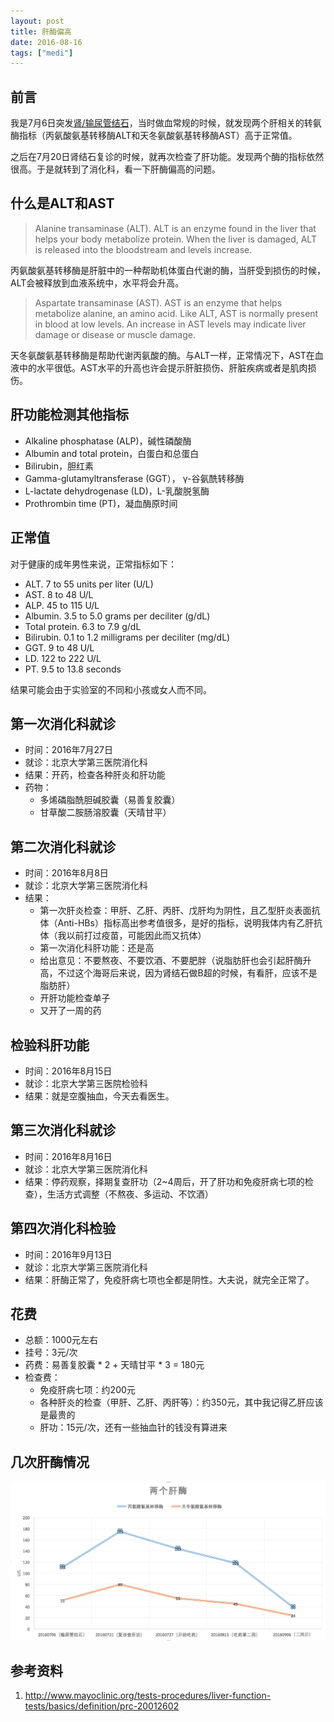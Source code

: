 ```yaml
---
layout: post
title: 肝酶偏高
date: 2016-08-16
tags: ["medi"]
---
```


## 前言

我是7月6日突发[肾/输尿管结石](/2016/07/07/kidney-stones.html)，当时做血常规的时候，就发现两个肝相关的转氨酶指标（丙氨酸氨基转移酶ALT和天冬氨酸氨基转移酶AST）高于正常值。

之后在7月20日肾结石复诊的时候，就再次检查了肝功能。发现两个酶的指标依然很高。于是就转到了消化科，看一下肝酶偏高的问题。

## 什么是ALT和AST

> Alanine transaminase (ALT). ALT is an enzyme found in the liver that helps your body metabolize protein. When the liver is damaged, ALT is released into the bloodstream and levels increase.

丙氨酸氨基转移酶是肝脏中的一种帮助机体蛋白代谢的酶，当肝受到损伤的时候，ALT会被释放到血液系统中，水平将会升高。

> Aspartate transaminase (AST). AST is an enzyme that helps metabolize alanine, an amino acid. Like ALT, AST is normally present in blood at low levels. An increase in AST levels may indicate liver damage or disease or muscle damage.

天冬氨酸氨基转移酶是帮助代谢丙氨酸的酶。与ALT一样，正常情况下，AST在血液中的水平很低。AST水平的升高也许会提示肝脏损伤、肝脏疾病或者是肌肉损伤。

## 肝功能检测其他指标

- Alkaline phosphatase (ALP)，碱性磷酸酶
- Albumin and total protein，白蛋白和总蛋白
- Bilirubin，胆红素
- Gamma-glutamyltransferase (GGT）， γ-谷氨酰转移酶
- L-lactate dehydrogenase (LD)，L-乳酸脱氢酶
- Prothrombin time (PT)，凝血酶原时间

## 正常值

对于健康的成年男性来说，正常指标如下：

- ALT. 7 to 55 units per liter (U/L)
- AST. 8 to 48 U/L
- ALP. 45 to 115 U/L
- Albumin. 3.5 to 5.0 grams per deciliter (g/dL)
- Total protein. 6.3 to 7.9 g/dL
- Bilirubin. 0.1 to 1.2 milligrams per deciliter (mg/dL)
- GGT. 9 to 48 U/L
- LD. 122 to 222 U/L
- PT. 9.5 to 13.8 seconds

结果可能会由于实验室的不同和小孩或女人而不同。

## 第一次消化科就诊

- 时间：2016年7月27日
- 就诊：北京大学第三医院消化科
- 结果：开药，检查各种肝炎和肝功能
- 药物：
	- 多烯磷脂酰胆碱胶囊（易善复胶囊）
	- 甘草酸二胺肠溶胶囊（天晴甘平）

## 第二次消化科就诊

- 时间：2016年8月8日
- 就诊：北京大学第三医院消化科
- 结果：
	- 第一次肝炎检查：甲肝、乙肝、丙肝、戊肝均为阴性，且乙型肝炎表面抗体（Anti-HBs）指标高出参考值很多，是好的指标，说明我体内有乙肝抗体（我以前打过疫苗，可能因此而又抗体）
	- 第一次消化科肝功能：还是高
	- 给出意见：不要熬夜、不要饮酒、不要肥胖（说脂肪肝也会引起肝酶升高，不过这个海哥后来说，因为肾结石做B超的时候，有看肝，应该不是脂肪肝）
	- 开肝功能检查单子
	- 又开了一周的药

## 检验科肝功能

- 时间：2016年8月15日
- 就诊：北京大学第三医院检验科
- 结果：就是空腹抽血，今天去看医生。

## 第三次消化科就诊

- 时间：2016年8月16日
- 就诊：北京大学第三医院消化科
- 结果：停药观察，择期复查肝功（2~4周后，开了肝功和免疫肝病七项的检查），生活方式调整（不熬夜、多运动、不饮酒）

## 第四次消化科检验

- 时间：2016年9月13日
- 就诊：北京大学第三医院消化科
- 结果：肝酶正常了，免疫肝病七项也全都是阴性。大夫说，就完全正常了。

## 花费

- 总额：1000元左右
- 挂号：3元/次
- 药费：易善复胶囊 * 2 + 天晴甘平 * 3 = 180元
- 检查费：
	- 免疫肝病七项：约200元
	- 各种肝炎的检查（甲肝、乙肝、丙肝等）：约350元，其中我记得乙肝应该是最贵的
	- 肝功：15元/次，还有一些抽血针的钱没有算进来

## 几次肝酶情况

![](/images/ALT_AST.png)

## 参考资料

1. http://www.mayoclinic.org/tests-procedures/liver-function-tests/basics/definition/prc-20012602
